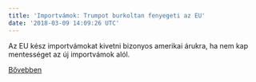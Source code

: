 ```yaml
---
title: 'Importvámok: Trumpot burkoltan fenyegeti az EU'
date: '2018-03-09 14:09:26 UTC'
---
```


Az EU kész importvámokat kivetni bizonyos amerikai árukra, ha nem kap mentességet az új importvámok alól.


[Bővebben](http://ift.tt/2FtMP45)
